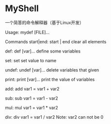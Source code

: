# MyShell
一个简答的命令解释器（基于Linux开发）

Usage: mydef [FILE]...

Commands
start|end: start | end
	clear all elements

def: def [var]...
	define some variables

set: set <name> <value>
	set value to name

undef: undef [var]...
	delete variables that given

print:	print [var]...
	print the value of variables

add: add <var1> <var2>
	var1 = var1 + var2

sub: sub <var1> <var2>
	var1 = var1 - var2

mul: mul <var1> <var2>
	var1 = var1 * var2

div: div <var1> <var2>
	var1 = var1 / var2
	Note: var2 can not be 0
